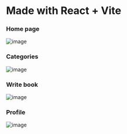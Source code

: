 # Made with React + Vite
### Home page
![image](https://github.com/rukiyeaydin/e-book-frontEnd/assets/86829926/ccfcbf47-747d-4964-9325-cceaae6763d9)
### Categories
![image](https://github.com/rukiyeaydin/e-book-frontEnd/assets/86829926/307f67ed-4781-432f-9ffd-c5f70cc2548b)
### Write book
![image](https://github.com/rukiyeaydin/e-book-frontEnd/assets/86829926/ad8e65c4-2d49-4f3b-8d77-78a39b761880)
### Profile
![image](https://github.com/rukiyeaydin/e-book-frontEnd/assets/86829926/2d791ebf-8119-4f7f-8baa-01e73c81f7a3)

